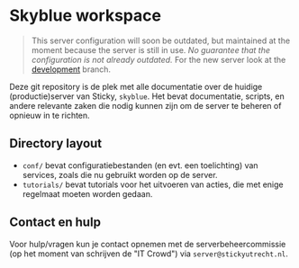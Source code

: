 # Skyblue workspace

> This server configuration will soon be outdated, but maintained at the moment because the server is still in use. _No guarantee that the configuration is not already outdated._ For the new server look at the [development](https://github.com/svsticky/skyblue) branch.

Deze git repository is de plek met alle documentatie over de huidige (productie)server van Sticky, `skyblue`. Het bevat documentatie, scripts, en andere relevante zaken die nodig kunnen zijn om de server te beheren of opnieuw in te richten.

## Directory layout

 - `conf/` bevat configuratiebestanden (en evt. een toelichting) van services, zoals die nu gebruikt worden op de server.
 - `tutorials/` bevat tutorials voor het uitvoeren van acties, die met enige regelmaat moeten worden gedaan.

## Contact en hulp

Voor hulp/vragen kun je contact opnemen met de serverbeheercommissie (op het
moment van schrijven de "IT Crowd") via `server@stickyutrecht.nl`.
